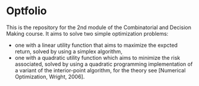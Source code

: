 # Optfolio

This is the repository for the 2nd module of the Combinatorial and Decision Making course. It aims to solve two simple optimization problems:
- one with a linear utility function that aims to maximize the expcted return, solved by using a simplex algorithm,
- one with a quadratic utility function which aims to minimize the risk associated, solved by using a quadratic programming implementation of a variant of the interior-point algorithm, for the theory see [Numerical Optimization, Wright, 2006].
